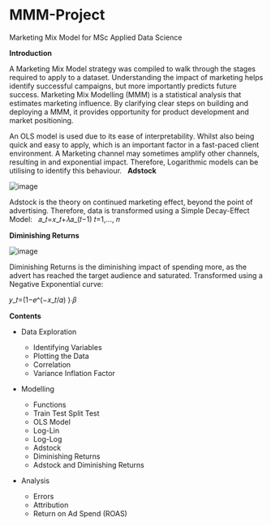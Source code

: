 # MMM-Project
Marketing Mix Model for MSc Applied Data Science

**Introduction**

A Marketing Mix Model strategy was compiled to walk through the stages required to apply to a dataset.
Understanding the impact of marketing helps identify successful campaigns, but more importantly predicts future success.
Marketing Mix Modelling (MMM) is a statistical analysis that estimates marketing influence.
By clarifying clear steps on building and deploying a MMM, it provides opportunity for product development and market positioning. 

An OLS model is used due to its ease of interpretability. Whilst also being quick and easy to apply, which is an important factor in a fast-paced client environment.
A Marketing channel may sometimes amplify other channels, resulting in and exponential impact. Therefore, Logarithmic models can be utilising to identify this behaviour.
 
**Adstock**

![image](https://user-images.githubusercontent.com/25266458/129876411-386d3288-f90f-4b74-a6bc-066989feb4a6.png)


Adstock is the theory on continued marketing effect, beyond the point of advertising. Therefore, data is transformed using a Simple Decay-Effect Model:
 
𝑎_𝑡=𝑥_𝑡+𝜆𝑎_(𝑡−1)           𝑡=1,…, 𝑛

**Diminishing Returns**

![image](https://user-images.githubusercontent.com/25266458/129876150-bf988aeb-b3f6-439d-86ae-5037731021f6.png)

Diminishing Returns is the diminishing impact of spending more, as the advert has reached the target audience and saturated. Transformed using a Negative Exponential curve:

𝑦_𝑡=(1−𝑒^(−𝑥_𝑡/𝛼) )∙𝛽  



**Contents**
- Data Exploration
  - Identifying Variables
  - Plotting the Data
  - Correlation
  - Variance Inflation Factor

- Modelling
  - Functions
  - Train Test Split Test
  - OLS Model
  - Log-Lin
  - Log-Log
  - Adstock
  - Diminishing Returns
  - Adstock and Diminishing Returns

- Analysis
  - Errors
  - Attribution
  - Return on Ad Spend (ROAS)
